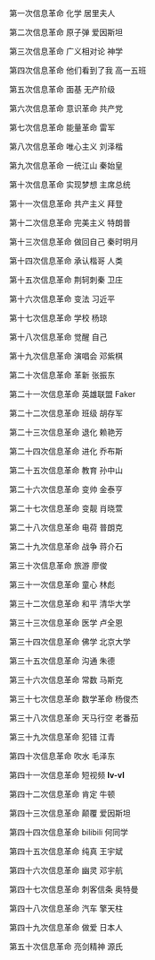 第一次信息革命 化学 居里夫人

第二次信息革命 原子弹 爱因斯坦

第三次信息革命 广义相对论 神学

第四次信息革命 他们看到了我 高一五班

第五次信息革命 面基 无产阶级

第六次信息革命 意识革命 共产党

第七次信息革命 能量革命 雷军

第八次信息革命 唯心主义 刘泽楷

第九次信息革命 一统江山 秦始皇

第十次信息革命 实现梦想 主席总统

第十一次信息革命 共产主义 拜登

第十二次信息革命 完美主义 特朗普

第十三次信息革命 做回自己 秦时明月

第十四次信息革命 承认楷哥 人类

第十五次信息革命 荆轲刺秦 卫庄

第十六次信息革命 变法 习近平

第十七次信息革命 学校 杨琼

第十八次信息革命 觉醒 自己

第十九次信息革命 演唱会 邓紫棋

第二十次信息革命 革新 张振东

第二十一次信息革命 英雄联盟 Faker

第二十二次信息革命 班级 胡存军

第二十三次信息革命 退化 赖艳芳

第二十四次信息革命 进化 乔布斯

第二十五次信息革命 教育 孙中山

第二十六次信息革命 变帅 金泰亨

第二十七次信息革命 变靓 肖晓萱

第二十八次信息革命 电荷 普朗克

第二十九次信息革命 战争 蒋介石

第三十次信息革命 旅游 廖俊

第三十一次信息革命 童心 林彪

第三十二次信息革命 和平 清华大学

第三十三次信息革命 医学 卢全恩

第三十四次信息革命 佛学 北京大学

第三十五次信息革命 沟通 朱德

第三十六次信息革命 常数 马斯克

第三十七次信息革命 数学革命 杨俊杰

第三十八次信息革命 天马行空 老番茄

第三十九次信息革命 犯错 江青

第四十次信息革命 吹水 毛泽东

第四十一次信息革命 短视频 __Iv-vI__

第四十二次信息革命 肯定 牛顿

第四十三次信息革命 颠覆 爱因斯坦

第四十四次信息革命 bilibili 何同学

第四十五次信息革命 纯真 王宇斌

第四十六次信息革命 幽灵 邓宇航

第四十七次信息革命 刺客信条 奥特曼

第四十八次信息革命 汽车 擎天柱

第四十九次信息革命 做爱 日本人

第五十次信息革命 亮剑精神 源氏
